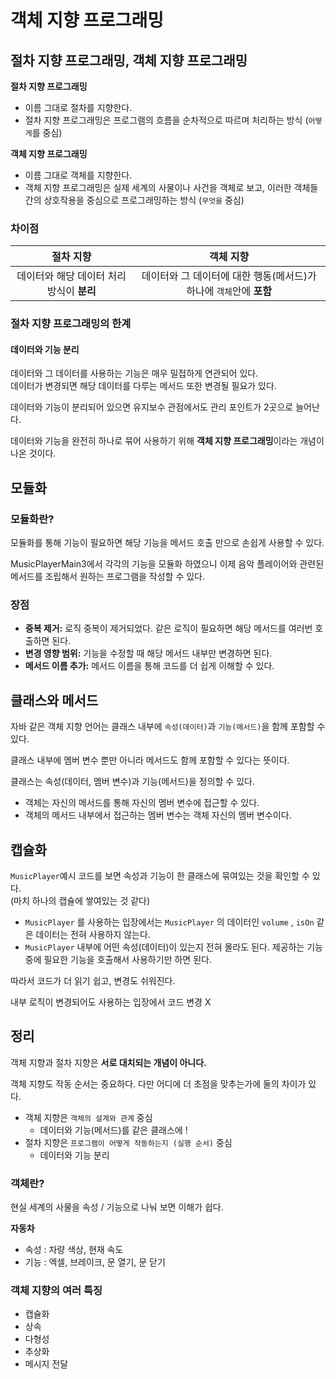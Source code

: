 # 객체 지향 프로그래밍

## 절차 지향 프로그래밍, 객체 지향 프로그래밍

**절차 지향 프로그래밍**  
- 이름 그대로 절차를 지향한다.
- 절차 지향 프로그래밍은 프로그램의 흐름을 순차적으로 따르며 처리하는 방식 (`어떻게`를 중심)

**객체 지향 프로그래밍**
- 이름 그대로 객체를 지향한다. 
- 객체 지향 프로그래밍은 실제 세계의 사물이나 사건을 객체로 보고, 이러한 객체들 간의 상호작용을 중심으로 프로그래밍하는 방식 (`무엇을` 중심)

### 차이점

|           절차 지향           |                   객체 지향                   |
|:-------------------------:|:-----------------------------------------:|
| 데이터와 해당 데이터 처리 방식이 **분리** | 데이터와 그 데이터에 대한 행동(메서드)가 하나에 `객체`안에 **포함** |

### 절차 지향 프로그래밍의 한계

#### 데이터와 기능 분리
데이터와 그 데이터를 사용하는 기능은 매우 밀접하게 연관되어 있다.  
데이터가 변경되면 해당 데이터를 다루는 메서드 또한 변경될 필요가 있다.  

데이터와 기능이 분리되어 있으면 유지보수 관점에서도 관리 포인트가 2곳으로 늘어난다.

데이터와 기능을 완전히 하나로 묶어 사용하기 위해 **객체 지향 프로그래밍**이라는 개념이 나온 것이다.

## 모듈화

### 모듈화란?

모듈화를 통해 기능이 필요하면 해당 기능을 메서드 호출 만으로 손쉽게 사용할 수 있다.  

MusicPlayerMain3에서 각각의 기능을 모듈화 하였으니 이제 음악 플레이어와 관련된 메서드를 조립해서 원하는 프로그램을 작성할 수 있다.

### 장점
- **중복 제거:** 로직 중복이 제거되었다. 같은 로직이 필요하면 해당 메서드를 여러번 호출하면 된다.  
- **변경 영향 범위:** 기능을 수정할 때 해당 메서드 내부만 변경하면 된다.  
- **메서드 이름 추가:** 메서드 이름을 통해 코드를 더 쉽게 이해할 수 있다.

## 클래스와 메서드

자바 같은 객체 지향 언어는 클래스 내부에 `속성(데이터)`과 `기능(메서드)`을 함께 포함할 수 있다.  

클래스 내부에 멤버 변수 뿐만 아니라 메서드도 함께 포함할 수 있다는 뜻이다.

클래스는 속성(데이터, 멤버 변수)과 기능(메서드)을 정의할 수 있다. 
- 객체는 자신의 메서드를 통해 자신의 멤버 변수에 접근할 수 있다.
- 객체의 메서드 내부에서 접근하는 멤버 변수는 객체 자신의 멤버 변수이다.

## 캡슐화

`MusicPlayer`예시 코드를 보면 속성과 기능이 한 클래스에 묶여있는 것을 확인할 수 있다.  
(마치 하나의 캡슐에 쌓여있는 것 같다)

- `MusicPlayer` 를 사용하는 입장에서는 `MusicPlayer` 의 데이터인 `volume` , `isOn` 같은 데이터는 전혀 사용하지 않는다.
- `MusicPlayer` 내부에 어떤 속성(데이터)이 있는지 전혀 몰라도 된다. 제공하는 기능 중에 필요한 기능을 호출해서 사용하기만 하면 된다.

따라서 코드가 더 읽기 쉽고, 변경도 쉬워진다.

내부 로직이 변경되어도 사용하는 입장에서 코드 변경 X

## 정리

객체 지향과 절차 지향은 **서로 대치되는 개념이 아니다.**

객체 지향도 작동 순서는 중요하다. 다만 어디에 더 초점을 맞추는가에 둘의 차이가 있다.

- 객체 지향은 `객체의 설계와 관계` 중심
  - 데이터와 기능(메서드)를 같은 클래스에 !
- 절차 지향은 `프로그램이 어떻게 작동하는지 (실행 순서)` 중심
  - 데이터와 기능 분리

### 객체란?

현실 세계의 사물을 속성 / 기능으로 나눠 보면 이해가 쉽다.

**자동차**
- 속성 : 차량 색상, 현재 속도
- 기능 : 엑셀, 브레이크, 문 열기, 문 닫기

### 객체 지향의 여러 특징

- 캡슐화
- 상속
- 다형성
- 추상화
- 메시지 전달